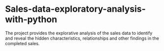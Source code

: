 # Sales-data-exploratory-analysis-with-python
The project provides the explorative analysis of the sales data to identify and reveal the hidden characteristics, relationships and other findings in the completed sales.
